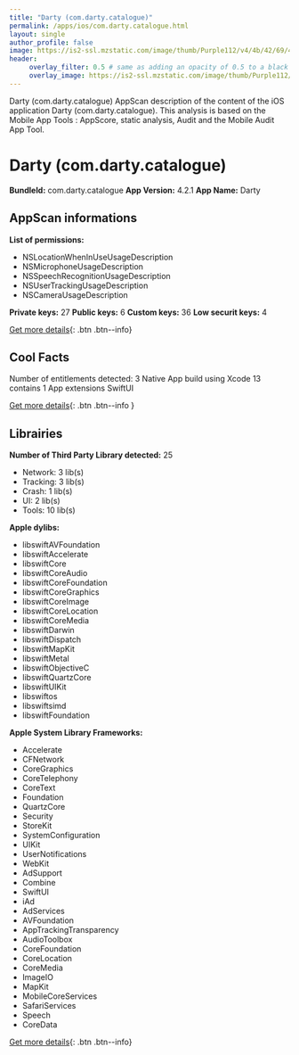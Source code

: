 ```yaml
---
title: "Darty (com.darty.catalogue)"
permalink: /apps/ios/com.darty.catalogue.html
layout: single
author_profile: false
image: https://is2-ssl.mzstatic.com/image/thumb/Purple112/v4/4b/42/69/4b426973-50bc-0d8e-8c6b-d0bc9bd0e1bf/AppIcon-0-0-1x_U007emarketing-0-0-0-5-0-0-sRGB-0-0-0-GLES2_U002c0-512MB-85-220-0-0.png/512x512bb.jpg
header: 
     overlay_filter: 0.5 # same as adding an opacity of 0.5 to a black background
     overlay_image: https://is2-ssl.mzstatic.com/image/thumb/Purple112/v4/4b/42/69/4b426973-50bc-0d8e-8c6b-d0bc9bd0e1bf/AppIcon-0-0-1x_U007emarketing-0-0-0-5-0-0-sRGB-0-0-0-GLES2_U002c0-512MB-85-220-0-0.png/512x512bb.jpg
---
```

Darty (com.darty.catalogue) AppScan description of the content of the iOS application Darty (com.darty.catalogue). This analysis is based on the Mobile App Tools : AppScore, static analysis, Audit and the Mobile Audit App Tool.

# Darty (com.darty.catalogue)

**BundleId:** com.darty.catalogue
**App Version:** 4.2.1
**App Name:** Darty


## AppScan informations 

**List of permissions:** 
- NSLocationWhenInUseUsageDescription
- NSMicrophoneUsageDescription
- NSSpeechRecognitionUsageDescription
- NSUserTrackingUsageDescription
- NSCameraUsageDescription
  
  
**Private keys:** 27
**Public keys:** 6
**Custom keys:** 36
**Low securit keys:** 4
  
[Get more details](/pricing.html){: .btn .btn--info}

## Cool Facts

Number of entitlements detected: 3
Native App
build using Xcode 13
contains 1 App extensions
SwiftUI
  
[Get more details](/pricing.html){: .btn .btn--info }

## Librairies 
**Number of Third Party Library detected:** 25
- Network: 3 lib(s)
- Tracking: 3 lib(s)
- Crash: 1 lib(s)
- UI: 2 lib(s)
- Tools: 10 lib(s)


**Apple dylibs:**
- libswiftAVFoundation
- libswiftAccelerate
- libswiftCore
- libswiftCoreAudio
- libswiftCoreFoundation
- libswiftCoreGraphics
- libswiftCoreImage
- libswiftCoreLocation
- libswiftCoreMedia
- libswiftDarwin
- libswiftDispatch
- libswiftMapKit
- libswiftMetal
- libswiftObjectiveC
- libswiftQuartzCore
- libswiftUIKit
- libswiftos
- libswiftsimd
- libswiftFoundation


**Apple System Library Frameworks:**
- Accelerate
- CFNetwork
- CoreGraphics
- CoreTelephony
- CoreText
- Foundation
- QuartzCore
- Security
- StoreKit
- SystemConfiguration
- UIKit
- UserNotifications
- WebKit
- AdSupport
- Combine
- SwiftUI
- iAd
- AdServices
- AVFoundation
- AppTrackingTransparency
- AudioToolbox
- CoreFoundation
- CoreLocation
- CoreMedia
- ImageIO
- MapKit
- MobileCoreServices
- SafariServices
- Speech
- CoreData


  
[Get more details](/pricing.html){: .btn .btn--info}

